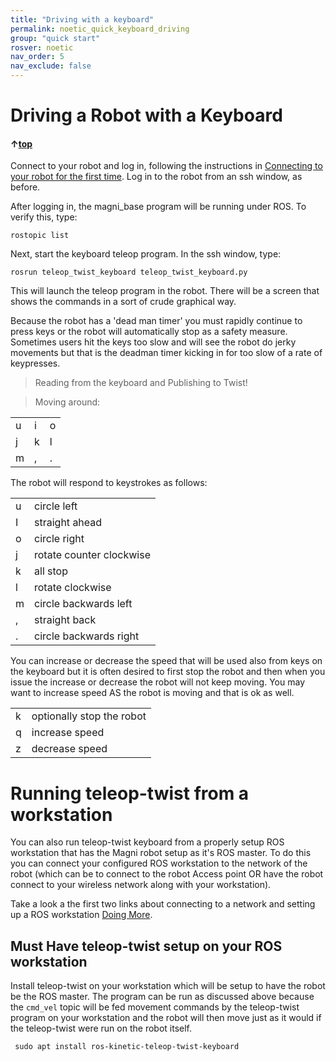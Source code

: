 ```yaml
---
title: "Driving with a keyboard"
permalink: noetic_quick_keyboard_driving
group: "quick start"
rosver: noetic
nav_order: 5
nav_exclude: false
--- 
```


# Driving a Robot with a Keyboard

#### &uarr;[top](https://ubiquityrobotics.github.io/learn/)

Connect to your robot and log in, following the instructions in [Connecting to your robot for the first time](connecting). Log in to the robot from an ssh window, as before.

After logging in, the  magni_base program will be running under ROS. To verify this, type:

    rostopic list

Next, start the keyboard teleop program.  In the ssh window, type:

    rosrun teleop_twist_keyboard teleop_twist_keyboard.py

This will launch the teleop program in the robot. There will be a screen that shows the commands in a sort of crude graphical way.

Because the robot has a 'dead man timer' you must rapidly continue to press keys or the robot will automatically stop as a safety measure.  Sometimes users hit the keys too slow and will see the robot do jerky movements but that is the deadman timer kicking in for too slow of a rate of keypresses.

<!--Alternatively from a second terminal window on your workstation, you can run the program in the workstation and let it communicate with the robot:
    export ROS_MASTER_URI=http://ubiquityrobotXXXX.local:11311
    rosrun teleop_twist_keyboard teleop_twist_keyboard.py
-->    

>Reading from the keyboard and Publishing to Twist!

>Moving around:

| | | |
|---|---|---|
|  u | i  | o  |
|  j | k  | l  |
|  m | ,  | .  |

The robot will respond to keystrokes as follows:

| | |
|---|---|
| u | circle left |
| I | straight ahead |
| o | circle right |
| j | rotate counter clockwise |
| k | all stop |
| l | rotate clockwise |
| m | circle backwards left |
| , | straight back |
| . | circle backwards right |

You can increase or decrease the speed that will be used also from keys on the keyboard but it is often desired to first stop the robot and then when you issue the increase or decrease the robot will not keep moving.  You may want to increase speed AS the robot is moving and that is ok as well.

| | |
|---|---|
| k | optionally stop the robot |
| q | increase speed |
| z | decrease speed |

<!--
>For Holonomic mode (strafing), hold down the shift key:

>| | | |
|----|----|----|
|  U | I  | O  |
|  J | K  | L  |
|  M | <  | >  |

>t : up (+z)  
b : down (-z)  
anything else : stop

>q/z : increase/decrease max speeds by 10%  
w/x : increase/decrease only linear speed by 10%  
e/c : increase/decrease only angular speed by 10%  

>CTRL-C to quit

currently:	speed 0.5	turn 1

Please note Holonomic mode does not apply to a Magni, as it uses differential drive.
-->

# Running teleop-twist from a workstation

You can also run teleop-twist keyboard from a properly setup ROS workstation that has the Magni robot setup as it's ROS master. To do this you can connect your configured ROS workstation to the network of the robot (which can be to connect to the robot Access point OR have the robot connect to your wireless network along with your workstation).  

Take a look a the first two links about connecting to a network and setting up a ROS workstation [Doing More](ix_doing_more).

## Must Have teleop-twist setup on your ROS workstation

Install teleop-twist on your workstation which will be setup to have the robot be the ROS master.   The program can be run as discussed above because the ```cmd_vel``` topic will be fed movement commands by the teleop-twist program on your workstation and the robot will then move just as it would if the teleop-twist were run on the robot itself.

     sudo apt install ros-kinetic-teleop-twist-keyboard
